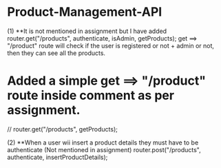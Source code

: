 # Product-Management-API

(1) **It is not mentioned in assignment but I have added
router.get("/products", authenticate, isAdmin, getProducts);
get ==> "/product" route will check if the user is registered or not + admin or not, then they can see all the products.

# Added a simple get ==> "/product" route inside comment as per assignment. 
// router.get("/products", getProducts);

(2) **When a user wii insert a product details they must have to be authenticate (Not mentioned in assignment)
router.post("/products", authenticate, insertProductDetails);
